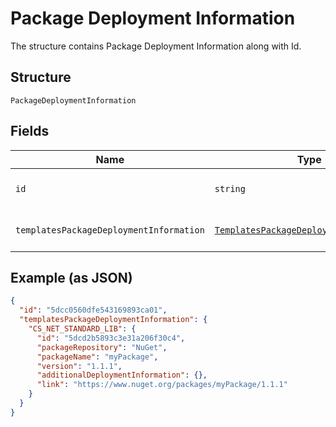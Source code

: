 
# Package Deployment Information

The structure contains Package Deployment Information along with Id.

## Structure

`PackageDeploymentInformation`

## Fields

| Name | Type | Tags | Description |
|  --- | --- | --- | --- |
| `id` | `string` | Required | Package Deployment Identifier |
| `templatesPackageDeploymentInformation` | [`TemplatesPackageDeploymentInformation`](/doc/models/templates-package-deployment-information.md) | Required | Package Deployment Details |

## Example (as JSON)

```json
{
  "id": "5dcc0560dfe543169893ca01",
  "templatesPackageDeploymentInformation": {
    "CS_NET_STANDARD_LIB": {
      "id": "5dcd2b5893c3e31a206f30c4",
      "packageRepository": "NuGet",
      "packageName": "myPackage",
      "version": "1.1.1",
      "additionalDeploymentInformation": {},
      "link": "https://www.nuget.org/packages/myPackage/1.1.1"
    }
  }
}
```

